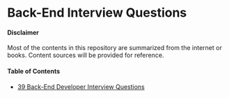 # Back-End Interview Questions

#### Disclaimer

Most of the contents in this repository are summarized from the internet or
books. Content sources will be provided for reference.

#### Table of Contents

- [39 Back-End Developer Interview Questions](/backend/Back-End%20Developer%20Interview%20Questions/README.md#39-back-end-developer-interview-questions)
